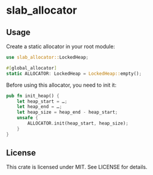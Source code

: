 # slab_allocator
## Usage

Create a static allocator in your root module:

```rust
use slab_allocator::LockedHeap;

#[global_allocator]
static ALLOCATOR: LockedHeap = LockedHeap::empty();
```

Before using this allocator, you need to init it:

```rust
pub fn init_heap() {
    let heap_start = …;
    let heap_end = …;
    let heap_size = heap_end - heap_start;
    unsafe {
        ALLOCATOR.init(heap_start, heap_size);
    }
}
```

## License
This crate is licensed under MIT. See LICENSE for details.
